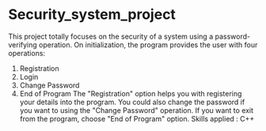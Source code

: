 # Security_system_project
This project totally focuses on the security of a system using a password-verifying operation. On initialization, the program provides the user with four operations:
1. Registration
2. Login
3. Change Password
4. End of Program
The "Registration" option helps you with registering your details into the program. You could also change the password if you want to using the "Change Password" operation. If you want to exit from the program, choose "End of Program" option.
Skills applied : C++
